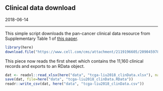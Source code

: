 
## Clinical data download

2018-06-14

-----

This simple script downloads the pan-cancer clinical data resource from
Supplementary Table 1 of [this
paper](https://www.cell.com/cell/fulltext/S0092-8674\(18\)30229-0).

``` r
library(here)
download.file("https://www.cell.com/cms/attachment/2119196605/2090459781/mmc1.xlsx", here("data/tcga-liu2018_clinData.xlsx"))
```

This piece now reads the first sheet which contains the 11,160 clinical
records and exports to an RData
object.

``` r
dat <- readxl::read_xlsx(here("data", "tcga-liu2018_clinData.xlsx"), na=c("", "#N/A"), guess_max=2000)
save(dat, file=here("data", "tcga-liu2018_clinData.RData"))
readr::write_csv(dat, here("data", "tcga-liu2018_clinData.csv"))
```
